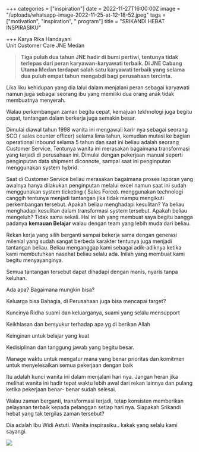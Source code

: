 +++
categories = ["inspiration"]
date = 2022-11-27T16:00:00Z
image = "/uploads/whatsapp-image-2022-11-25-at-12-18-52.jpeg"
tags = ["motivation", "inspiration", " program"]
title = "SRIKANDI HEBAT INSPIRASIKU"

+++
Karya Rika Handayani   
Unit Customer Care JNE Medan

> **Tiga puluh dua tahun JNE hadir di bumi pertiwi, tentunya tidak terlepas dari peran karyawan-karyawati terbaik. Di JNE Cabang Utama Medan terdapat salah satu karyawati terbaik yang selama dua puluh empat tahun mengabdi bagi perusahaan tercinta.**

Lika liku kehidupan yang dia lalui dalam menjalani peran sebagai karyawati namun juga sebagai seorang ibu yang memiliki dua orang anak tidak membuatnya menyerah.

Walau perkembangan zaman begitu cepat, kemajuan tekhnologi juga begitu cepat, tantangan dalam berkerja juga semakin besar.

Dimulai diawal tahun 1998 wanita ini mengawali karir nya sebagai seorang SCO ( sales counter officer) selama lima tahun, kemudian mutasi ke bagian operational inbound selama 5 tahun dan saat ini beliau adalah seorang Customer Service. Tentunya wanita ini merasakan bagaimana transformasi yang terjadi di perusahaan ini. Dimulai dengan pekerjaan manual seperti penginputan data shipment diconnote, sampai saat ini penginputan menggunakan system hybrid.

Saat di Customer Service beliau merasakan bagaimana proses laporan yang awalnya hanya dilakukan penginputan melalui excel namun saat ini sudah menggunakan system ticketing ( Sales Force). menggunakan technologi canggih tentunya menjadi tantangan jika tidak mampu mengikuti perkembangan tersebut. Apakah beliau menghadapi kesulitan? Ya beliau menghadapi kesulitan dalam transformasi system tersebut. Apakah beliau mengeluh? Tidak sama sekali. Hal ini lah yang membuat saya begitu bangga padanya **kemauan Belajar** walau dengan team yang lebih muda dari beliau.

Rekan kerja yang silih berganti sampai bekerja sama dengan generasi milenial yang sudah sangat berbeda karakter tentunya juga menjadi tantangan beliau. Beliau menganggap kami sebagai adik-adiknya ketika kami membutuhkan nasehat beliau selalu ada. Inilah yang membuat kami begitu menyayanginya.

Semua tantangan tersebut dapat dihadapi dengan manis, nyaris tanpa keluhan.

Ada apa? Bagaimana mungkin bisa?

Keluarga bisa Bahagia, di Perusahaan juga bisa mencapai target?

Kuncinya Ridha suami dan keluarganya, suami yang selalu mensupport

Keikhlasan dan bersyukur terhadap apa yg di berikan Allah

Keinginan untuk belajar yang kuat

Kedisiplinan dan tanggung jawab yang begitu besar.

Manage waktu untuk mengatur mana yang benar prioritas dan komitmen untuk menyelesaikan semua pekerjaan dengan baik

Itu adalah kunci wanita ini dalam menjalani hari nya. Jangan heran jika melihat wanita ini hadir tepat waktu lebih awal dari rekan lainnya dan pulang ketika pekerjaan benar- benar sudah selesai.

Walau zaman berganti, transformasi terjadi, tetap konsisten memberikan pelayanan terbaik kepada pelanggan setiap hari nya. Siapakah Srikandi hebat yang tak tergilas zaman tersebut?

Dia adalah Ibu Widi Astuti. Wanita inspirasiku.. kakak yang selalu kami sayangi. 

![](/uploads/yt5ry6tr.jpg)